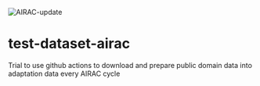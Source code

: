 ![AIRAC-update](https://github.com/filipjonckers/test-dataset-airac/workflows/AIRAC-update/badge.svg?branch=master&event=workflow_dispatch)



# test-dataset-airac
Trial to use github actions to download and prepare public domain data into adaptation data every AIRAC cycle

